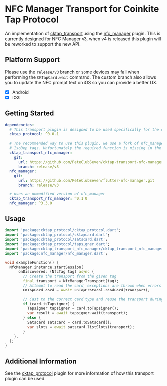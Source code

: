 # NFC Manager Transport for Coinkite Tap Protocol

An implementation of [cktap_transport](https://github.com/PeteClubSeven/cktap-transport) using the [nfc_manager](https://github.com/okadan/flutter-nfc-manager) plugin. This is currently designed for NFC Manager v3, when v4 is released this plugin will be reworked to support the new API.

## Platform Support
Please use the `release/v3` branch or some devices may fail when performing the `CKTapCard.wait` command. The custom branch also allows you to update the NFC prompt text on iOS so you can provide a better UX.
- [x] Android
- [x] iOS

## Getting Started

```yaml
dependencies:
  # This transport plugin is designed to be used specifically for the cktap_protocol plugin
  cktap_protocol: ^0.0.1
  
  # The recommended way to use this plugin, we use a fork of nfc_manager which supports setting the timeout value for 
  # IsoDep tags. Unfortunately the required function is missing in the official nfc_manager codebase
  cktap_transport_nfc_manager:
    git:
      url: https://github.com/PeteClubSeven/cktap-transport-nfc-manager.git
      branch: release/v3
  nfc_manager:
    git:
      url: https://github.com/PeteClubSeven/flutter-nfc-manager.git
      branch: release/v3

  # Uses an unmodified version of nfc_manager
  cktap_transport_nfc_manager: ^0.1.0
  nfc_manager: ^3.3.0
```

## Usage

```dart
import 'package:cktap_protocol/cktap_protocol.dart';
import 'package:cktap_protocol/cktapcard.dart';
import 'package:cktap_protocol/satscard.dart';
import 'package:cktap_protocol/tapsigner.dart';
import 'package:cktap_transport_nfc_manager/cktap_transport_nfc_manager.dart';
import 'package:nfc_manager/nfc_manager.dart';

void exampleFunction() {
  NfcManager.instance.startSession(
      onDiscovered: (NfcTag tag) async {
        // Create the transport from the given tag
        final transport = NfcManagerTransport(tag);
        // Attempt to read the card, exceptions are thrown when errors occur
        CKTapCard card = await CKTapProtocol.readCard(transport);
        
        // Cast to the correct card type and reuse the transport during the same NFC session
        if (card.isTapsigner) {
          Tapsigner tapsigner = card.toTapsigner();
          var result = await tapsigner.wait(transport);
        } else {
          Satscard satscard = card.toSatscard();
          var slots = await satscard.listSlots(transport);
        }
    },
  );
}
```

## Additional Information

See the [cktap_protocol](https://github.com/PeteClubSeven/cktap-protocol-flutter) plugin for more information of how this transport plugin can be used.